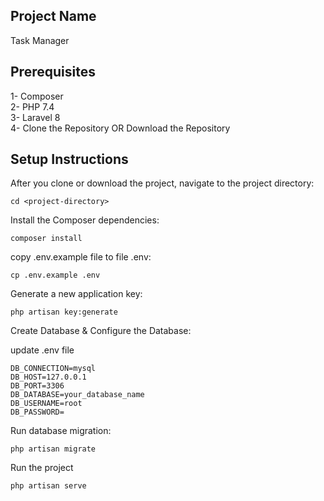 ## Project Name 
Task Manager

## Prerequisites
   1- Composer <br>
   2- PHP 7.4 <br>
   3- Laravel 8 <br>
   4- Clone the Repository
                    OR
    Download the Repository

## Setup Instructions
After you clone or download the project, navigate to the project directory:

    cd <project-directory>

Install the Composer dependencies:

    composer install

copy .env.example file to file .env:

    cp .env.example .env

Generate a new application key:

    php artisan key:generate

Create Database
    &
Configure the Database:

update .env file<br>

    DB_CONNECTION=mysql
    DB_HOST=127.0.0.1
    DB_PORT=3306
    DB_DATABASE=your_database_name
    DB_USERNAME=root
    DB_PASSWORD=

Run database migration:

    php artisan migrate

Run the project

    php artisan serve
